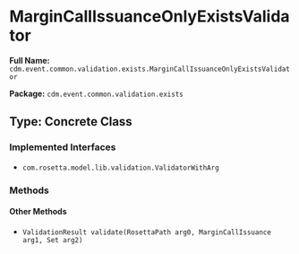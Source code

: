 # MarginCallIssuanceOnlyExistsValidator

**Full Name:** `cdm.event.common.validation.exists.MarginCallIssuanceOnlyExistsValidator`

**Package:** `cdm.event.common.validation.exists`

## Type: Concrete Class

### Implemented Interfaces

- `com.rosetta.model.lib.validation.ValidatorWithArg`

### Methods

#### Other Methods

- `ValidationResult validate(RosettaPath arg0, MarginCallIssuance arg1, Set arg2)`

